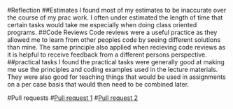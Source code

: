 #Reflection
##Estimates
I found most of my estimates to be inaccurate over the course of my prac work.
I often under estimated the length of time that certain tasks would take me 
especially when doing class oriented programs.
##Code Reviews
Code reviews were a useful practice as they allowed me to learn from other peoples
code by seeing different solutions than mine. The same principle also applied when
recieving code reviews as it is helpful to receive feedback from a different persons
perspective.
##practical tasks
I found the practical tasks were generally good at making me use the principles and
coding examples used in the lecture materials. They were also good for teaching things
that would be used in assignments on a per case basis that would then need to be combined
later.

#Pull requests
#[Pull request 1](https://github.com/hexhart/cp1404practicals/pull/4)
#[Pull request 2](https://github.com/harrisonroufos/cp1404practicals/pull/3)
